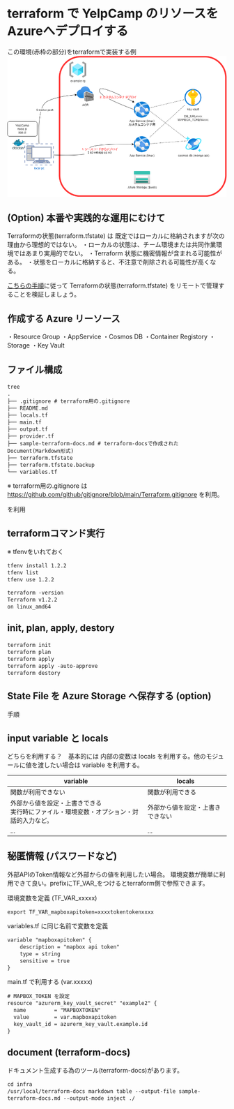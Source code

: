 # terraform で YelpCamp のリソースをAzureへデプロイする

この環境(赤枠の部分)をterraformで実装する例
![image](../deployToAppService.png)

## (Option) 本番や実践的な運用にむけて

Terraformの状態(terraform.tfstate) は 既定ではローカルに格納されますが次の理由から理想的ではない。
・ローカルの状態は、チーム環境または共同作業環境ではあまり実用的でない。
・Terraform 状態に機密情報が含まれる可能性がある。
・状態をローカルに格納すると、不注意で削除される可能性が高くなる。

[こちらの手順](https://learn.microsoft.com/ja-jp/azure/developer/terraform/store-state-in-azure-storage?tabs=azure-cli)に従って Terraformの状態(terraform.tfstate) をリモートで管理することを検証しましょう。

## 作成する Azure リーソース
・Resource Group
・AppService
・Cosmos DB
・Container Registory
・Storage
・Key Vault

## ファイル構成
```
tree
.
├── .gitignore # terraform用の.gitignore
├── README.md
├── locals.tf
├── main.tf
├── output.tf
├── provider.tf
├── sample-terraform-docs.md # terraform-docsで作成された Document(Markdown形式)
├── terraform.tfstate
├── terraform.tfstate.backup
└── variables.tf
```

※ terraform用の.gitignore は https://github.com/github/gitignore/blob/main/Terraform.gitignore を利用。

を利用

## terraformコマンド実行
※ tfenvをいれておく
```
tfenv install 1.2.2
tfenv list
tfenv use 1.2.2
```

```
terraform -version
Terraform v1.2.2
on linux_amd64
```

## init, plan, apply, destory

```
terraform init
terraform plan
terraform apply
terraform apply -auto-approve
terraform destory
```
## State File を Azure Storage へ保存する (option)
手順

## input variable と locals

どちらを利用する？　基本的には 内部の変数は locals を利用する。他のモジュールに値を渡したい場合は variable を利用する。

| variable | locals |
| --- | --- |
| 関数が利用できない | 関数が利用できる |
| 外部から値を設定・上書きできる<br>実行時にファイル・環境変数・オプション・対話的入力など。 | 外部から値を設定・上書きできない |
| ... | ... |

## 秘匿情報 (パスワードなど)
外部APIのToken情報など外部からの値を利用したい場合。
環境変数が簡単に利用できて良い。prefixにTF_VAR_をつけるとterraform側で参照できます。

環境変数を定義 (TF_VAR_xxxxx) 
```
export TF_VAR_mapboxapitoken=xxxxtokentokenxxxx
```

variables.tf に同じ名前で変数を定義
```
variable "mapboxapitoken" {
    description = "mapbox api token"
    type = string
    sensitive = true
}
```

main.tf で利用する (var.xxxxx)
```
# MAPBOX_TOKEN を設定
resource "azurerm_key_vault_secret" "example2" {
  name         = "MAPBOXTOKEN"
  value        = var.mapboxapitoken
  key_vault_id = azurerm_key_vault.example.id
}
```

## document (terraform-docs)

ドキュメント生成する為のツール(terraform-docs)があります。

```
cd infra
/usr/local/terraform-docs markdown table --output-file sample-terraform-docs.md --output-mode inject ./
```
